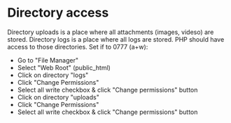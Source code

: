Directory access
====================
Directory uploads is a place where all attachments (images, videso) are stored.
Directory logs is a place where all logs are stored.
PHP should have access to those directories. Set if to 0777 (a+w):
* Go to "File Manager"
* Select "Web Root" (public_html)
* Click on directory "logs"
* Click "Change Permissions"
* Select all write checkbox & click "Change permissions" button
* Click on directory "uploads"
* Click "Change Permissions"
* Select all write checkbox & click "Change permissions" button
